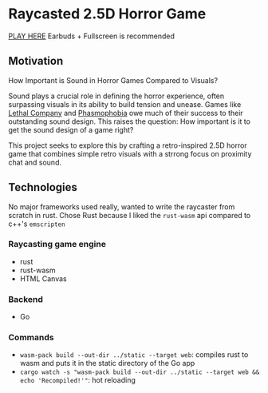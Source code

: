 # Raycasted 2.5D Horror Game

[PLAY HERE](#) Earbuds + Fullscreen is recommended

## Motivation

How Important is Sound in Horror Games Compared to Visuals?

Sound plays a crucial role in defining the horror experience, often surpassing visuals in its ability to build tension and unease. Games like [Lethal Company](https://store.steampowered.com/app/1966720/Lethal_Company/) and [Phasmophobia](https://store.steampowered.com/app/739630/Phasmophobia/) owe much of their success to their outstanding sound design. This raises the question: How important is it to get the sound design of a game right?

This project seeks to explore this by crafting a retro-inspired 2.5D horror game that combines simple retro visuals with a strrong focus on proximity chat and sound. 

## Technologies
No major frameworks used really, wanted to write the raycaster from scratch in rust. Chose Rust because I liked the `rust-wasm` api compared to c++'s `emscripten`

### Raycasting game engine
- rust
- rust-wasm
- HTML Canvas

### Backend
- Go

### Commands
* `wasm-pack build --out-dir ../static --target web`: compiles rust to wasm and puts it in the static directory of the Go app
* `cargo watch -s "wasm-pack build --out-dir ../static --target web && echo 'Recompiled!'"`: hot reloading
